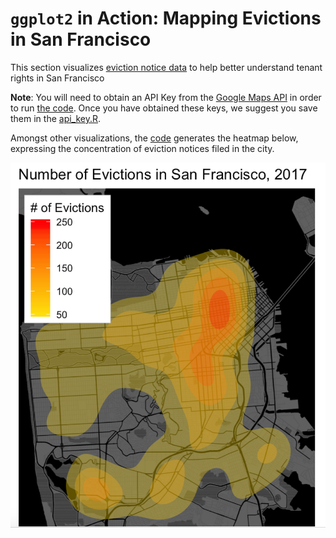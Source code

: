# `ggplot2` in Action: Mapping Evictions in San Francisco

This section visualizes [eviction notice data](https://catalog.data.gov/dataset/eviction-notices) to help better understand tenant rights in San Francisco

**Note**: You will need to obtain an API Key from the [Google Maps API](https://developers.google.com/maps/documentation/geocoding/get-api-key) in order to run [the code](analysis.R). Once you have obtained these keys, we suggest you save them in the [api_key.R](api_key.R). 

Amongst other visualizations, the [code](analysis.R) generates the heatmap below, expressing the concentration of eviction notices filed in the city.

![A map of eviction notices in San Francisco](imgs/eviction_notices.png)